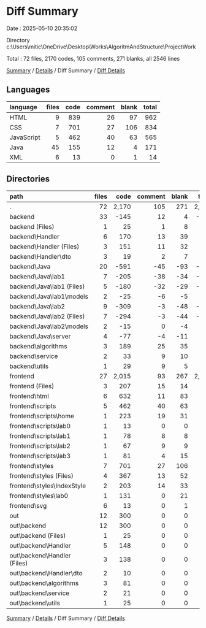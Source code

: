 # Diff Summary

Date : 2025-05-10 20:35:02

Directory c:\\Users\\mitic\\OneDrive\\Desktop\\Works\\AlgoritmAndStructure\\ProjectWork

Total : 72 files,  2170 codes, 105 comments, 271 blanks, all 2546 lines

[Summary](results.md) / [Details](details.md) / Diff Summary / [Diff Details](diff-details.md)

## Languages
| language | files | code | comment | blank | total |
| :--- | ---: | ---: | ---: | ---: | ---: |
| HTML | 9 | 839 | 26 | 97 | 962 |
| CSS | 7 | 701 | 27 | 106 | 834 |
| JavaScript | 5 | 462 | 40 | 63 | 565 |
| Java | 45 | 155 | 12 | 4 | 171 |
| XML | 6 | 13 | 0 | 1 | 14 |

## Directories
| path | files | code | comment | blank | total |
| :--- | ---: | ---: | ---: | ---: | ---: |
| . | 72 | 2,170 | 105 | 271 | 2,546 |
| backend | 33 | -145 | 12 | 4 | -129 |
| backend (Files) | 1 | 25 | 1 | 8 | 34 |
| backend\\Handler | 6 | 170 | 13 | 39 | 222 |
| backend\\Handler (Files) | 3 | 151 | 11 | 32 | 194 |
| backend\\Handler\\dto | 3 | 19 | 2 | 7 | 28 |
| backend\\Java | 20 | -591 | -45 | -93 | -729 |
| backend\\Java\\lab1 | 7 | -205 | -38 | -34 | -277 |
| backend\\Java\\lab1 (Files) | 5 | -180 | -32 | -29 | -241 |
| backend\\Java\\lab1\\models | 2 | -25 | -6 | -5 | -36 |
| backend\\Java\\lab2 | 9 | -309 | -3 | -48 | -360 |
| backend\\Java\\lab2 (Files) | 7 | -294 | -3 | -44 | -341 |
| backend\\Java\\lab2\\models | 2 | -15 | 0 | -4 | -19 |
| backend\\Java\\server | 4 | -77 | -4 | -11 | -92 |
| backend\\algorithms | 3 | 189 | 25 | 35 | 249 |
| backend\\service | 2 | 33 | 9 | 10 | 52 |
| backend\\utils | 1 | 29 | 9 | 5 | 43 |
| frontend | 27 | 2,015 | 93 | 267 | 2,375 |
| frontend (Files) | 3 | 207 | 15 | 14 | 236 |
| frontend\\html | 6 | 632 | 11 | 83 | 726 |
| frontend\\scripts | 5 | 462 | 40 | 63 | 565 |
| frontend\\scripts\\home | 1 | 223 | 19 | 31 | 273 |
| frontend\\scripts\\lab0 | 1 | 13 | 0 | 0 | 13 |
| frontend\\scripts\\lab1 | 1 | 78 | 8 | 8 | 94 |
| frontend\\scripts\\lab2 | 1 | 67 | 9 | 9 | 85 |
| frontend\\scripts\\lab3 | 1 | 81 | 4 | 15 | 100 |
| frontend\\styles | 7 | 701 | 27 | 106 | 834 |
| frontend\\styles (Files) | 4 | 367 | 13 | 52 | 432 |
| frontend\\styles\\IndexStyle | 2 | 203 | 14 | 33 | 250 |
| frontend\\styles\\lab0 | 1 | 131 | 0 | 21 | 152 |
| frontend\\svg | 6 | 13 | 0 | 1 | 14 |
| out | 12 | 300 | 0 | 0 | 300 |
| out\\backend | 12 | 300 | 0 | 0 | 300 |
| out\\backend (Files) | 1 | 25 | 0 | 0 | 25 |
| out\\backend\\Handler | 5 | 148 | 0 | 0 | 148 |
| out\\backend\\Handler (Files) | 3 | 138 | 0 | 0 | 138 |
| out\\backend\\Handler\\dto | 2 | 10 | 0 | 0 | 10 |
| out\\backend\\algorithms | 3 | 81 | 0 | 0 | 81 |
| out\\backend\\service | 2 | 21 | 0 | 0 | 21 |
| out\\backend\\utils | 1 | 25 | 0 | 0 | 25 |

[Summary](results.md) / [Details](details.md) / Diff Summary / [Diff Details](diff-details.md)